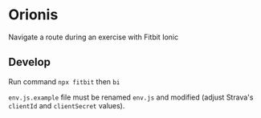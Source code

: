 # Orionis

Navigate a route during an exercise with Fitbit Ionic

## Develop
Run command `npx fitbit` then `bi`

`env.js.example` file must be renamed `env.js` and modified (adjust Strava's `clientId` and `clientSecret` values).
